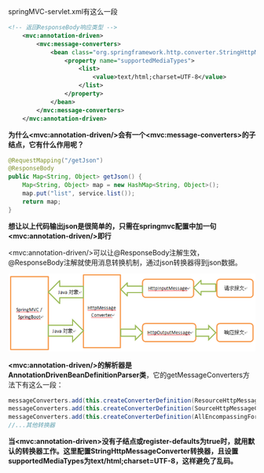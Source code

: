 springMVC-servlet.xml有这么一段

```xml
<!-- 返回ResponseBody响应类型 -->
    <mvc:annotation-driven>
        <mvc:message-converters>
            <bean class="org.springframework.http.converter.StringHttpMessageConverter">
                <property name="supportedMediaTypes">
                    <list>
                        <value>text/html;charset=UTF-8</value>
                    </list>
                </property>
            </bean>
        </mvc:message-converters>
    </mvc:annotation-driven>
```

**为什么\<mvc:annotation-driven/\>会有一个\<mvc:message-converters\>的子结点，它有什么作用呢？** 

```java
@RequestMapping("/getJson")
@ResponseBody
public Map<String, Object> getJson() {
    Map<String, Object> map = new HashMap<String, Object>();
    map.put("list", service.list());
    return map;
}
```

**想让以上代码输出json是很简单的，只需在springmvc配置中加一句\<mvc:annotation-driven/\>即行**

 \<mvc:annotation-driven/\>可以让@ResponseBody注解生效，@ResponseBody注解就使用消息转换机制，通过json转换器得到json数据。

![](https://github.com/wenguang/zheng/blob/dvs/zheng-common/src/main/resources/spring-HttpMessageConverter.png?raw=true)

**\<mvc:annotation-driven/\>的解析器是AnnotationDrivenBeanDefinitionParser类**，它的getMessageConverters方法下有这么一段：

```java
messageConverters.add(this.createConverterDefinition(ResourceHttpMessageConverter.class, source));
messageConverters.add(this.createConverterDefinition(SourceHttpMessageConverter.class, source));
messageConverters.add(this.createConverterDefinition(AllEncompassingFormHttpMessageConverter.class, source));
//...其他转换器
```

**当\<mvc:annotation-driven\>没有子结点或register-defaults为true时，就用默认的转换器工作。这里配置StringHttpMessageConverter转换器，且设置supportedMediaTypes为text/html;charset=UTF-8，这样避免了乱码。** 